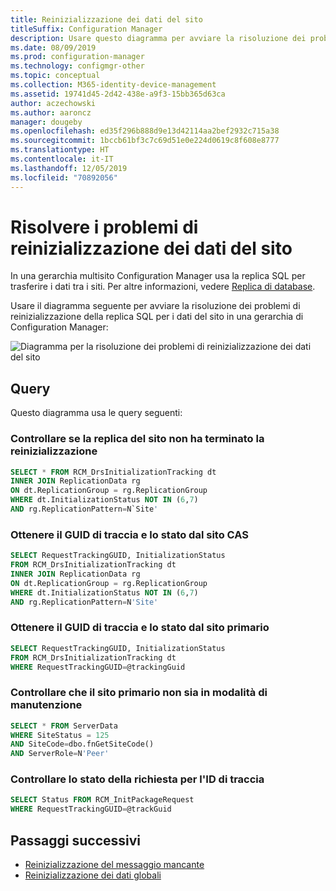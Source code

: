 ```yaml
---
title: Reinizializzazione dei dati del sito
titleSuffix: Configuration Manager
description: Usare questo diagramma per avviare la risoluzione dei problemi di reinizializzazione della replica SQL per i dati del sito in una gerarchia di Configuration Manager
ms.date: 08/09/2019
ms.prod: configuration-manager
ms.technology: configmgr-other
ms.topic: conceptual
ms.collection: M365-identity-device-management
ms.assetid: 19741d45-2d42-438e-a9f3-15bb365d63ca
author: aczechowski
ms.author: aaroncz
manager: dougeby
ms.openlocfilehash: ed35f296b888d9e13d42114aa2bef2932c715a38
ms.sourcegitcommit: 1bccb61bf3c7c69d51e0e224d0619c8f608e8777
ms.translationtype: HT
ms.contentlocale: it-IT
ms.lasthandoff: 12/05/2019
ms.locfileid: "70892056"
---
```

# <a name="troubleshoot-site-data-reinit"></a>Risolvere i problemi di reinizializzazione dei dati del sito

In una gerarchia multisito Configuration Manager usa la replica SQL per trasferire i dati tra i siti. Per altre informazioni, vedere [Replica di database](/sccm/core/plan-design/hierarchy/database-replication).

Usare il diagramma seguente per avviare la risoluzione dei problemi di reinizializzazione della replica SQL per i dati del sito in una gerarchia di Configuration Manager:

![Diagramma per la risoluzione dei problemi di reinizializzazione dei dati del sito](media/site-data-reinit.svg)

## <a name="queries"></a>Query

Questo diagramma usa le query seguenti:

### <a name="check-if-site-replication-hasnt-finished-reinit"></a>Controllare se la replica del sito non ha terminato la reinizializzazione

```sql
SELECT * FROM RCM_DrsInitializationTracking dt
INNER JOIN ReplicationData rg
ON dt.ReplicationGroup = rg.ReplicationGroup
WHERE dt.InitializationStatus NOT IN (6,7)
AND rg.ReplicationPattern=N`Site'
```

### <a name="get-the-trackingguid--status-from-the-cas"></a>Ottenere il GUID di traccia e lo stato dal sito CAS

```sql
SELECT RequestTrackingGUID, InitializationStatus
FROM RCM_DrsInitializationTracking dt
INNER JOIN ReplicationData rg
ON dt.ReplicationGroup = rg.ReplicationGroup
WHERE dt.InitializationStatus NOT IN (6,7)
AND rg.ReplicationPattern=N'Site'
```

### <a name="get-the-trackingguid--status-from-the-primary-site"></a>Ottenere il GUID di traccia e lo stato dal sito primario

```sql
SELECT RequestTrackingGUID, InitializationStatus
FROM RCM_DrsInitializationTracking dt
WHERE RequestTrackingGUID=@trackingGuid
```

### <a name="check-primary-site-isnt-in-maintenance-mode"></a>Controllare che il sito primario non sia in modalità di manutenzione

```sql
SELECT * FROM ServerData
WHERE SiteStatus = 125
AND SiteCode=dbo.fnGetSiteCode()
AND ServerRole=N'Peer'
```

### <a name="check-request-status-for-the-tracking-id"></a>Controllare lo stato della richiesta per l'ID di traccia

```sql
SELECT Status FROM RCM_InitPackageRequest
WHERE RequestTrackingGUID=@trackGuid
```

## <a name="next-steps"></a>Passaggi successivi

- [Reinizializzazione del messaggio mancante](/sccm/core/servers/manage/replication/reinit-missing-message)
- [Reinizializzazione dei dati globali](/sccm/core/servers/manage/replication/global-data-reinit)
